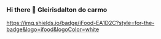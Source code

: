 ### Hi there 👋 Gleirisdalton do carmo 
https://img.shields.io/badge/iFood-EA1D2C?style=for-the-badge&logo=ifood&logoColor=white
<!--
**Gleirisdalton/Gleirisdalton** is a ✨ _special_ ✨ repository because its `README.md` (this file) appears on your GitHub profile.

Here are some ideas to get you started:

- 🔭 I’m currently working on ...
- 🌱 I’m currently learning ...
- 👯 I’m looking to collaborate on ...
- 🤔 I’m looking for help with ...
- 💬 Ask me about ...
- 📫 How to reach me: ...
- 😄 Pronouns: ...
- ⚡ Fun fact: ...
-->
